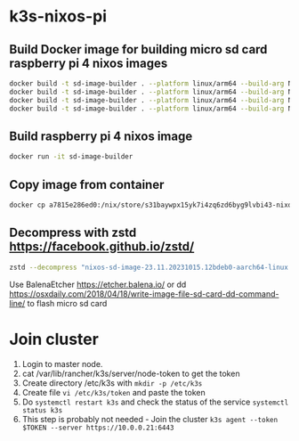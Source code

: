 # k3s-nixos-pi

## Build Docker image for building micro sd card raspberry pi 4 nixos images
```bash
docker build -t sd-image-builder . --platform linux/arm64 --build-arg NODE_NAME=kube-node-1 .
docker build -t sd-image-builder . --platform linux/arm64 --build-arg NODE_NAME=kube-node-2 .
docker build -t sd-image-builder . --platform linux/arm64 --build-arg NODE_NAME=kube-node-3 .
docker build -t sd-image-builder . --platform linux/arm64 --build-arg NODE_NAME=kube-node-4 .
```
## Build raspberry pi 4 nixos image
```bash
docker run -it sd-image-builder
```

## Copy image from container
```bash
docker cp a7815e286ed0:/nix/store/s31baywpx15yk7i4zq6zd6byg9lvbi43-nixos-sd-image-23.11.20231015.12bdeb0-aarch64-linux.img/sd-image/nixos-sd-image-23.11.20231015.12bdeb0-aarch64-linux.img.zst .
```

## Decompress with zstd https://facebook.github.io/zstd/ 
```bash
zstd --decompress "nixos-sd-image-23.11.20231015.12bdeb0-aarch64-linux.img.zst"
```

Use BalenaEtcher https://etcher.balena.io/ or dd https://osxdaily.com/2018/04/18/write-image-file-sd-card-dd-command-line/ to flash micro sd card

# Join cluster
1. Login to master node.
2. cat /var/lib/rancher/k3s/server/node-token to get the token
3. Create directory /etc/k3s with `mkdir -p /etc/k3s`
4. Create file `vi /etc/k3s/token` and paste the token
5. Do `systemctl restart k3s` and check the status of the service `systemctl status k3s`
6. This step is probably not needed - Join the cluster `k3s agent --token $TOKEN --server https://10.0.0.21:6443`
